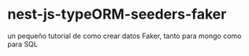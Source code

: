 # nest-js-typeORM-seeders-faker
un pequeño tutorial de como crear datos Faker, tanto para mongo como para SQL

